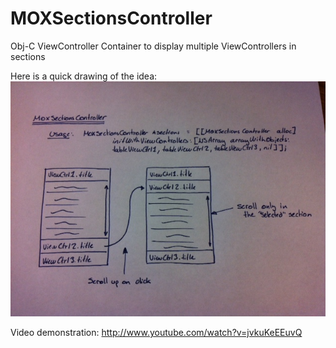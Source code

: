 MOXSectionsController
=====================

Obj-C ViewController Container to display multiple ViewControllers in sections


Here is a quick drawing of the idea:
![Idea!](https://github.com/BenoitLefebvre/MOXSectionsController/raw/master/README.img/idea.jpg "Idea!")

Video demonstration:
http://www.youtube.com/watch?v=jvkuKeEEuvQ